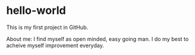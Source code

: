 # hello-world
This is my first project in GitHub.

About me: 
I find myself as open minded, easy going man. I do my best to acheive myself improvement everyday.
